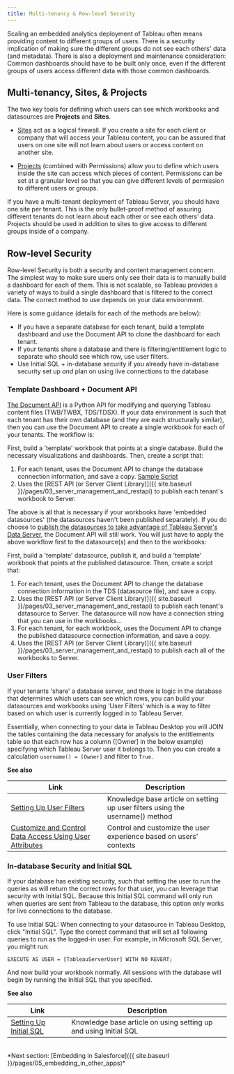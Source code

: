 ```yaml
---
title: Multi-tenancy & Row-level Security
---
```


Scaling an embedded analytics deployment of Tableau often means providing content to different groups of users. There is a security implication of making sure the different groups do not see each others' data (and metadata). There is also a deployment and maintenance consideration: Common dashboards should have to be built only once, even if the different groups of users access different data with those common dashboards.

## Multi-tenancy, Sites, & Projects

The two key tools for defining which users can see which workbooks and datasources are **Projects** and **Sites**.

* [Sites](https://help.tableau.com/current/server/en-us/sites_intro.htm) act as a logical firewall. If you create a site for each client or company that will access your Tableau content, you can be assured that users on one site will not learn about users or access content on another site.

* [Projects](https://help.tableau.com/current/server/en-us/projects.htm) (combined with Permissions) allow you to define which users inside the site can access which pieces of content. Permissions can be set at a granular level so that you can give different levels of permission to different users or groups.

If you have a multi-tenant deployment of Tableau Server, you should have one site per tenant. This is the only bullet-proof method of assuring different tenants do not learn about each other or see each others' data. Projects should be used in addition to sites to give access to different groups inside of a company.

## Row-level Security

Row-level Security is both a security and content management concern. The simplest way to make sure users only see their data is to manually build a dashboard for each of them. This is not scalable, so Tableau provides a variety of ways to build a single dashboard that is filtered to the correct data. The correct method to use depends on your data environment.

Here is some guidance (details for each of the methods are below):

* If you have a separate database for each tenant, build a template dashboard and use the Document API to clone the dashboard for each tenant.
* If your tenants share a database and there is filtering/entitlement logic to separate who should see which row, use user filters.
* Use Initial SQL + in-database security if you already have in-database security set up *and* plan on using live connections to the database

###  Template Dashboard + Document API

[The Document API](https://github.com/tableau/document-api-python) is a Python API for modifying and querying Tableau content files (TWB/TWBX, TDS/TDSX). If your data environment is such that each tenant has their own database (and they are each structurally similar), then you can use the Document API to create a single workbook for each of your tenants. The workflow is:

First, build a 'template' workbook that points at a single database. Build the necessary visualizations and dashboards.
Then, create a script that:

1. For each tenant, uses the Document API to change the database connection information, and save a copy. [Sample Script](https://github.com/tableau/document-api-python/blob/master/samples/replicate-workbook/replicate_workbook.py)
1. Uses the [REST API (or Server Client Library)]({{ site.baseurl }}/pages/03_server_management_and_restapi)  to publish each tenant's workbook to Server.

The above is all that is necessary if your workbooks have 'embedded datasources' (the datasources haven't been published separately). If you do choose to [publish the datasources to take advantage of Tableau Server's Data Server](https://help.tableau.com/current/pro/desktop/en-us/publish_datasources.htm), the Document API will still work. You will just have to apply the above workflow first to the datasource(s) and then to the workbooks:

First, build a 'template' datasource, publish it, and build a 'template' workbook that points at the published datasource.
Then, create a script that:

1. For each tenant, uses the Document API to change the database connection information in the TDS (datasource file), and save a copy.
1. Uses the [REST API (or Server Client Library)]({{ site.baseurl }}/pages/03_server_management_and_restapi) to publish each tenant's datasource to Server. The datasource will now have a connection string that you can use in the workbooks...
1. For each tenant, for each workbook, uses the Document API to change the published datasource connection information, and save a copy.
1. Uses the [REST API (or Server Client Library)]({{ site.baseurl }}/pages/03_server_management_and_restapi) to publish each all of the workbooks to Server.

### User Filters

If your tenants 'share' a database server, and there is logic in the database that determines which users can see which rows, you can build your datasources and workbooks using 'User Filters' which is a way to filter based on which user is currently logged in to Tableau Server.

Essentially, when connecting to your data in Tableau Desktop you will JOIN the tables containing the data necessary for analysis to the entitlements table so that each row has a column ([Owner] in the below example) specifying which Tableau Server user it belongs to. Then you can create a calculation `username() = [Owner]` and filter to `True`.

**See also**

Link | Description
---- | -----------
[Setting Up User Filters](https://help.tableau.com/current/pro/desktop/en-us/publish_userfilters_create.htm) | Knowledge base article on setting up user filters using the username() method
[Customize and Control Data Access Using User Attributes](https://help.tableau.com/current/api/embedding_api/en-us/docs/embedding_api_user_attributes.html) | Control and customize the user experience based on users’ contexts

### In-database Security and Initial SQL

If your database has existing security, such that setting the user to run the queries as will return the correct rows for that user, you can leverage that security with Initial SQL. Because this Initial SQL command will only run when queries are sent from Tableau to the database, this option only works for live connections to the database.

To use Initial SQL: When connecting to your datasource in Tableau Desktop, click "Initial SQL". Type the correct command that will set all following queries to run as the logged-in user. For example, in Microsoft SQL Server, you might run:

```
EXECUTE AS USER = [TableauServerUser] WITH NO REVERT;
```

And now build your workbook normally. All sessions with the database will begin by running the Initial SQL that you specified.

**See also**

Link | Description
---- | -----------
[Setting Up Initial SQL](https://help.tableau.com/current/pro/desktop/en-us/connect_basic_initialsql.htm) | Knowledge base article on using setting up and using Initial SQL


<br />
*Next section: [Embedding in Salesforce]({{ site.baseurl }}/pages/05_embedding_in_other_apps)*
